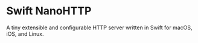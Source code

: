 # Swift NanoHTTP

A tiny extensible and configurable HTTP server written in Swift for macOS, iOS, and Linux.
